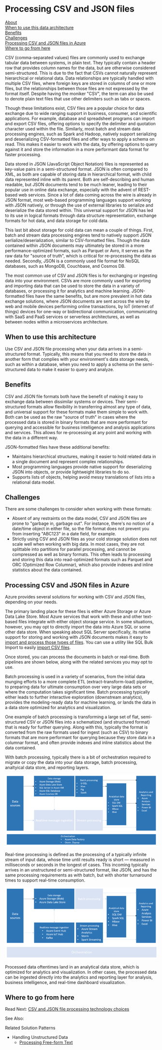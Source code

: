 # Processing CSV and JSON files

[About]()  
[When to use this data architecture](#whentouse)  
[Benefits](#benefits)  
[Challenges](#challenges)  
[Processing CSV and JSON files in Azure](#inazure)   
[Where to go from here](#wheretogo)  

<a name="about"></a>
CSV (comma-separated values) files are commonly used to exchange tabular data between systems, in plain text. They typically contain a header row that provides column names for the data, but are otherwise considered semi-structured. This is due to the fact that CSVs cannot naturally represent hierarchical or relational data. Data relationships are typically handled with multiple CSV files, where foreign keys are stored in columns of one or more files, but the relationships between those files are not expressed by the format itself. Despite having the moniker "CSV", the term can also be used to denote plain text files that use other delimiters such as tabs or spaces.

Though these limitations exist, CSV files are a popular choice for data exchange due to wide ranging support in business, consumer, and scientific applications. For example, database and spreadsheet programs can import and export CSV files, offering options to specify the delimiter and quotation character used within the file. Similarly, most batch and stream data processing engines, such as Spark and Hadoop, natively support serializing and deserializing CSV-formatted files and offer ways to apply a schema on read. This makes it easier to work with the data, by offering options to query against it and store the information in a more performant data format for faster processing.

Data stored in JSON (JavaScript Object Notation) files is represented as key-value pairs in a semi-structured format. JSON is often compared to XML, as both are capable of storing data in hierarchical format, with child data represented inline with its parent. Both are self-describing and human readable, but JSON documents tend to be much leaner, leading to their popular use in online data exchange, especially with the advent of REST-based web services. Since a lot of data coming across the wire is already in JSON format, most web-based programming languages support working with JSON natively, or through the use of external libraries to serialize and deserialize the data stored within. This universal support for JSON has led to its use in logical formats through data structure representation, exchange formats for hot data, and data storage for cold data.

This last bit about storage for cold data can mean a couple of things. First, batch and stream data processing engines tend to natively support JSON serlialize/deserialization, similar to CSV-formatted files. Though the data contained within JSON documents may ultimately be stored in a more performance-optimized formats, such as  Parquet or Avro, it serves as the raw data for "source of truth", which is critical for re-processing the data as needed. Secondly, JSON is a commonly used file format for NoSQL databases, such as MongoDB, Couchbase, and Cosmos DB.

The most common use of CSV and JSON files is for exchanging or ingesting data into your environment. CSVs are more commonly used for exporting and importing data that can be used to store the data in a variety of databases, or processing it for analytics and machine learning. JSON-formatted files have the same benefits, but are more prevalent in hot data exchange solutions, where JSON documents are sent across the wire by web and mobile devices performing online transactions, by IoT (internet of things) devices for one-way or bidirectional communication, communicating with SaaS and PaaS services or serverless architectures, as well as between nodes within a microservices architecture.

## <a name="whentouse"></a>When to use this architecture
Use CSV and JSON file processing when your data arrives in a semi-structured format. Typically, this means that you need to store the data in another form that complies with your environment's data storage needs, such as within a database, when you need to apply a schema on the semi-structured data to make it easier to query and analyze.

## <a name="benefits"></a>Benefits
CSV and JSON file formats both have the benefit of making it easy to exchange data between dissimilar systems or devices. Their semi-structured formats allow flexibility in transferring almost any type of data, and universal support for these formats make them simple to work with. Both can be used as the raw "source of truth" in cases where the processed data is stored in binary formats that are more performant for querying and accessible for business intelligence and analysis applications and services. This allows for re-processing at any point and working with the data in a different way.

JSON-formatted files have these additional benefits:

* Maintains hierarchical structures, making it easier to hold related data in a single document and represent complex relationships.
* Most programming languages provide native support for deserializing JSON into objects, or provide lightweight libraries to do so.
* Supports lists of objects, helping avoid messy translations of lists into a relational data model.

## <a name="challenges"></a>Challenges
There are some challenges to consider when working with these formats:

* Absent of any restraints on the data model, CSV and JSON files are prone to "garbage in, garbage out". For instance, there's no notion of a date/time object in either file, so the file format does not prevent you from inserting "ABC123" in a date field, for example.
* Strictly using CSV and JSON files as your cold storage solution does not scale well when working with big data. In most cases, they are not splittable into partitions for parallel processing, and cannot be compressed as well as binary formats. This often leads to processing and storing this data into read-optimized formats such as Parquet and ORC (Optimized Row Columnar), which also provide indexes and inline statistics about the data contained.

## <a name="inazure"></a>Processing CSV and JSON files in Azure
Azure provides several solutions for working with CSV and JSON files, depending on your needs.

The primary landing place for these files is either Azure Storage or Azure Data Lake Store. Most Azure services that work with these and other text-based files integrate with either object storage service. In some situations, however, you may opt to directly import the data into Azure SQL or some other data store. When speaking about SQL Server specifically, its native support for storing and working with JSON documents makes it easy to [import and process those types of files](https://docs.microsoft.com/sql/relational-databases/json/import-json-documents-into-sql-server). You can use a utility like SQL Bulk Import to easily [import CSV files](https://docs.microsoft.com/sql/relational-databases/json/import-json-documents-into-sql-server).

Once stored, you can process the documents in batch or real-time. Both pipelines are shown below, along with the related services you may opt to use.

Batch processing is used in a variety of scenarios, from the initial data munging efforts to a more complete ETL (extract-transform-load) pipeline, to preparing data for ultimate consumption over very large data sets or where the computation takes significant time. Batch processing typically either leads to further interactive exploration (downstream analytics), provides the modeling-ready data for machine learning, or lands the data in a data store optimized for analytics and visualization.

One example of batch processing is transforming a large set of flat, semi-structured CSV or JSON files into a schematized (and structured format) that is ready for further querying. Along with this, typically the format is converted from the raw formats used for ingest (such as CSV) to binary formats that are more performant for querying because they store data in a columnar format, and often provide indexes and inline statistics about the data contained.

With batch processing, typically there is a bit of orchestration required to migrate or copy the data into your data storage, batch processing, analtyical data store, and reporting layers.

![Batch processing CSV and JSON files in Azure](./images/big-data-batch.png)

Real-time processing is defined as the processing of a typically infinite stream of input data, whose time until results ready is short — measured in milliseconds or seconds in the longest of cases. This incoming typically arrives in an unstructured or semi-structured format, like JSON, and has the same processing requirements as with batch, but with shorter turnaround times to support real-time consumption.

![Real-time processing of CSV and JSON files in Azure](./images/big-data-real-time.png)

Processed data oftentimes land in an analytical data store, which is optimized for analytics and visualization. In other cases, the processed data can be ingested directly into the analytics and reporting layer for analysis, business intelligence, and real-time dashboard visualization.

## <a name="wheretogo"></a>Where to go from here
Read Next:
[CSV and JSON file processing technology choices](../technology-choices/csv-json-options.md)

See Also:

Related Solution Patterns
- Handling Unstructured Data
    - [Processing Free-form Text](./processing-free-form-text.md)
